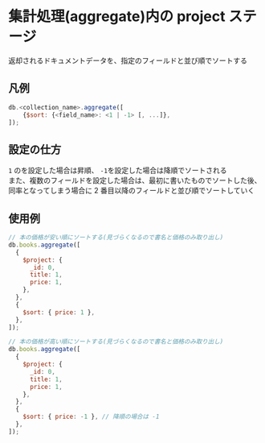 # 集計処理(aggregate)内の project ステージ

返却されるドキュメントデータを、指定のフィールドと並び順でソートする

## 凡例

```js
db.<collection_name>.aggregate([
	{$sort: {<field_name>: <1 | -1> [, ...]},
]);
```

## 設定の仕方

`1` のを設定した場合は昇順、 `-1`を設定した場合は降順でソートされる  
また、複数のフィールドを設定した場合は、最初に書いたものでソートした後、同率となってしまう場合に 2 番目以降のフィールドと並び順でソートしていく

## 使用例

```js
// 本の価格が安い順にソートする(見づらくなるので書名と価格のみ取り出し)
db.books.aggregate([
  {
    $project: {
      _id: 0,
      title: 1,
      price: 1,
    },
  },
  {
    $sort: { price: 1 },
  },
]);
```

```js
// 本の価格が高い順にソートする(見づらくなるので書名と価格のみ取り出し)
db.books.aggregate([
  {
    $project: {
      _id: 0,
      title: 1,
      price: 1,
    },
  },
  {
    $sort: { price: -1 }, // 降順の場合は -1
  },
]);
```
